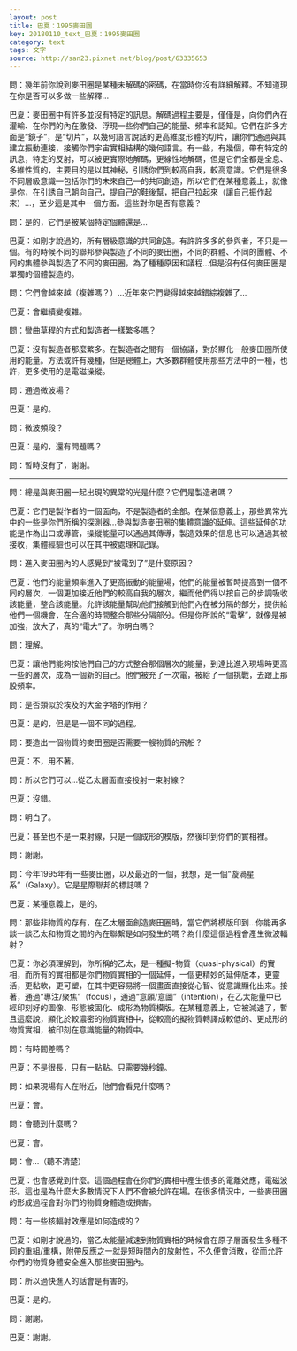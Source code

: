 ```yaml
---
layout: post
title: 巴夏：1995麥田圈
key: 20180110_text_巴夏：1995麥田圈
category: text
tags: 文字
source: http://san23.pixnet.net/blog/post/63335653
---
```



問：幾年前你說到麥田圈是某種未解碼的密碼，在當時你沒有詳細解釋。不知道現在你是否可以多做一些解釋…

巴夏：麥田圈中有許多並沒有特定的訊息。解碼過程主要是，僅僅是，向你們內在灌輸、在你們的內在激發、浮現一些你們自己的能量、頻率和認知。它們在許多方面是“鏡子”，是“切片”，以幾何語言說話的更高維度形體的切片，讓你們通過與其建立振動連接，接觸你們宇宙實相結構的幾何語言。有一些，有幾個，帶有特定的訊息，特定的反射，可以被更實際地解碼，更線性地解碼，但是它們全都是全息、多維性質的，主要目的是以其神秘，引誘你們到較高自我，較高意識。它們是很多不同層級意識—包括你們的未來自己—的共同創造，所以它們在某種意義上，就像是你，在引誘自己朝向自己，提自己的鞋後幫，把自己拉起來（讓自己振作起來）…，至少這是其中一個方面。這些對你是否有意義？

問：是的，它們是被某個特定個體還是…

巴夏：如剛才說過的，所有層級意識的共同創造。有許許多多的參與者，不只是一個。有的時候不同的聯邦參與製造了不同的麥田圈，不同的群體、不同的團體、不同的集體參與製造了不同的麥田圈，為了種種原因和議程…但是沒有任何麥田圈是單獨的個體製造的。

問：它們會越來越（複雜嗎？）…近年來它們變得越來越錯綜複雜了…

巴夏：會繼續變複雜。

問：彎曲草稈的方式和製造者一樣繁多嗎？

巴夏：沒有製造者那麼繁多。在製造者之間有一個協議，對於顯化一般麥田圈所使用的能量。方法或許有幾種，但是總體上，大多數群體使用那些方法中的一種，也許，更多使用的是電磁操縱。

問：通過微波場？

巴夏：是的。

問：微波頻段？

巴夏：是的，還有問題嗎？

問：暫時沒有了，謝謝。

---

問：總是與麥田圈一起出現的異常的光是什麼？它們是製造者嗎？

巴夏：它們是製作者的一個面向，不是製造者的全部。在某個意義上，那些異常光中的一些是你們所稱的探測器…參與製造麥田圈的集體意識的延伸。這些延伸的功能是作為出口或導管，操縱能量可以通過其傳導，製造效果的信息也可以通過其被接收，集體經驗也可以在其中被處理和記錄。

問：進入麥田圈內的人感覺到“被電到了”是什麼原因？

巴夏：他們的能量頻率進入了更高振動的能量場，他們的能量被暫時提高到一個不同的層次，一個更加接近他們的較高自我的層次，繼而他們得以按自己的步調吸收該能量，整合該能量。允許該能量幫助他們接觸到他們內在被分隔的部分，提供給他們一個機會，在合適的時間整合那些分隔部分。但是你所說的“電擊”，就像是被加強，放大了，真的“電大”了。你明白嗎？

問：理解。

巴夏：讓他們能夠按他們自己的方式整合那個層次的能量，到達比進入現場時更高一些的層次，成為一個新的自己。他們被充了一次電，被給了一個挑戰，去跟上那股頻率。

問：是否類似於埃及的大金字塔的作用？

巴夏：是的，但是是一個不同的過程。

問：要造出一個物質的麥田圈是否需要一艘物質的飛船？

巴夏：不，用不著。

問：所以它們可以…從乙太層面直接投射一束射線？

巴夏：沒錯。

問：明白了。

巴夏：甚至也不是一束射線，只是一個成形的模版，然後印到你們的實相裡。

問：謝謝。

問：今年1995年有一些麥田圈，以及最近的一個，我想，是一個“漩渦星系”（Galaxy）。它是星際聯邦的標誌嗎？

巴夏：某種意義上，是的。

問：那些非物質的存有，在乙太層面創造麥田圈時，當它們將模版印到…你能再多談一談乙太和物質之間的內在聯繫是如何發生的嗎？為什麼這個過程會產生微波輻射？

巴夏：你必須理解到，你所稱的乙太，是一種擬-物質（quasi-physical）的實相，而所有的實相都是你們物質實相的一個延伸，一個更精妙的延伸版本，更靈活，更黏軟，更可塑，在其中更容易將一個畫面直接從心智、從意識顯化出來。接著，通過“專注/聚焦”（focus），通過“意願/意圖”（intention），在乙太能量中已經印刻好的圖像、形態被固化、成形為物質模版。在某種意義上，它被減速了，暫且這麼說，顯化於較濃密的物質實相中，從較高的擬物質轉譯成較低的、更成形的物質實相，被印刻在意識能量的物質中。

問：有時間差嗎？

巴夏：不是很長，只有一點點。只需要幾秒鐘。

問：如果現場有人在附近，他們會看見什麼嗎？

巴夏：會。

問：會聽到什麼嗎？

巴夏：會。

問：會…（聽不清楚）

巴夏：也會感覺到什麼。這個過程會在你們的實相中產生很多的電離效應，電磁波形。這也是為什麼大多數情況下人們不會被允許在場。在很多情況中，一些麥田圈的形成過程會對你們的物質身體造成損害。

問：有一些核輻射效應是如何造成的？

巴夏：如剛才說過的，當乙太能量減速到物質實相的時候會在原子層面發生多種不同的重組/重構，附帶反應之一就是短時間內的放射性，不久便會消散，從而允許你們的物質身體安全進入那些麥田圈內。

問：所以過快進入的話會是有害的。

巴夏：是的。

問：謝謝。

巴夏：謝謝。
